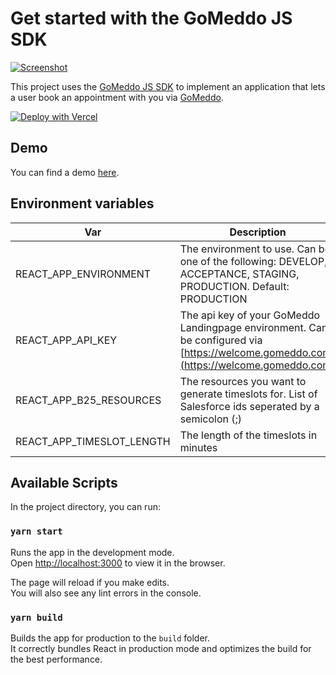 # Get started with the GoMeddo JS SDK

[![Screenshot](./screenshot.png)](https://gomeddo.github.io/GoMeddo-Booking-Demo/)


This project uses the [GoMeddo JS SDK](https://github.com/gomeddo/js-sdk) to implement an application that lets a user book an appointment with you via [GoMeddo](https://gomeddo.com).


[![Deploy with Vercel](https://vercel.com/button)](https://vercel.com/new/clone?repository-url=https%3A%2F%2Fgithub.com%2Fgomeddo%2FGoMeddo-Booking-Demo&env=REACT_APP_API_KEY,REACT_APP_B25_RESOURCES,REACT_APP_TIMESLOT_LENGTH&envDescription=Description%20of%20the%20environment%20variables%20can%20be%20found%20in%20the%20repository%20readme&envLink=https%3A%2F%2Fgithub.com%2Fgomeddo%2FGoMeddo-Booking-Demo%23environment-variables)

## Demo

You can find a demo [here](https://gomeddo.github.io/GoMeddo-Booking-Demo/).


## Environment variables

| Var                       | Description                                                                                                                              |
|---------------------------|------------------------------------------------------------------------------------------------------------------------------------------|
| REACT_APP_ENVIRONMENT     | The environment to use. Can be one of the following: DEVELOP, ACCEPTANCE, STAGING, PRODUCTION. Default: PRODUCTION                       |
| REACT_APP_API_KEY         | The api key of your GoMeddo Landingpage environment. Can be configured via [https://welcome.gomeddo.com](https://welcome.gomeddo.com) |
| REACT_APP_B25_RESOURCES   | The resources you want to generate timeslots for. List of Salesforce ids seperated by a semicolon (;)                                    |
| REACT_APP_TIMESLOT_LENGTH | The length of the timeslots in minutes                                                                                                   |


## Available Scripts

In the project directory, you can run:

### `yarn start`

Runs the app in the development mode.\
Open [http://localhost:3000](http://localhost:3000) to view it in the browser.

The page will reload if you make edits.\
You will also see any lint errors in the console.

### `yarn build`

Builds the app for production to the `build` folder.\
It correctly bundles React in production mode and optimizes the build for the best performance.